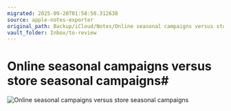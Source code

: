 ```yaml
---
migrated: 2025-09-20T01:58:50.312638
source: apple-notes-exporter
original_path: Backup/iCloud/Notes/Online seasonal campaigns versus store seasonal campaigns.md
vault_folder: Inbox/to-review
---
```

# Online seasonal campaigns versus store seasonal campaigns#  # 

![Online seasonal campaigns versus store seasonal campaigns](images/Online%20seasonal%20campaigns%20versus%20store%20seasonal%20campaigns.png)
